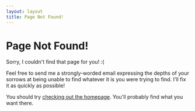 ```yaml
---
layout: layout
title: Page Not Found!
---
```


# Page Not Found!

Sorry, I couldn't find that page for you! :(

Feel free to send me a strongly-worded email expressing the depths of your sorrows at being unable to find whatever it is you were trying to find. I'll fix it as quickly as possible!

You should try [checking out the homepage](/). You'll probably find what you want there.

<script type="text/javascript">
  var GOOG_FIXURL_LANG = 'en';
  var GOOG_FIXURL_SITE = 'http://feross.org'
</script>
<script type="text/javascript"
  src="http://linkhelp.clients.google.com/tbproxy/lh/wm/fixurl.js">
</script>
